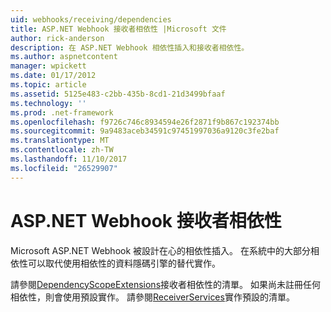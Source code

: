 ```yaml
---
uid: webhooks/receiving/dependencies
title: ASP.NET Webhook 接收者相依性 |Microsoft 文件
author: rick-anderson
description: 在 ASP.NET Webhook 相依性插入和接收者相依性。
ms.author: aspnetcontent
manager: wpickett
ms.date: 01/17/2012
ms.topic: article
ms.assetid: 5125e483-c2bb-435b-8cd1-21d3499bfaaf
ms.technology: ''
ms.prod: .net-framework
ms.openlocfilehash: f9726c746c8934594e26f2871f9b867c192374bb
ms.sourcegitcommit: 9a9483aceb34591c97451997036a9120c3fe2baf
ms.translationtype: MT
ms.contentlocale: zh-TW
ms.lasthandoff: 11/10/2017
ms.locfileid: "26529907"
---
```

# <a name="aspnet-webhooks-receiver-dependencies"></a>ASP.NET Webhook 接收者相依性

Microsoft ASP.NET Webhook 被設計在心的相依性插入。 在系統中的大部分相依性可以取代使用相依性的資料隱碼引擎的替代實作。

請參閱[DependencyScopeExtensions](https://github.com/aspnet/WebHooks/blob/master/src/Microsoft.AspNet.WebHooks.Receivers/Extensions/DependencyScopeExtensions.cs)接收者相依性的清單。 如果尚未註冊任何相依性，則會使用預設實作。 請參閱[ReceiverServices](https://github.com/aspnet/WebHooks/blob/master/src/Microsoft.AspNet.WebHooks.Receivers/Services/ReceiverServices.cs)實作預設的清單。
